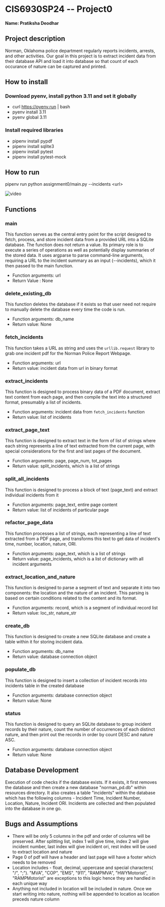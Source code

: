 # CIS6930SP24 -- Project0

#### Name: Pratiksha Deodhar

## Project description
Norman, Oklahoma police department regularly reports incidents, arrests, and other activities. Our goal in this project
is to extract incident data from their database API and load it into database so that count of each occurance of nature can be captured and 
printed. 

## How to install
### Download pyenv, install python 3.11 and set it globally
- curl https://pyenv.run | bash
- pyenv install 3.11
- pyenv global 3.11

### Install required libraries
- pipenv install pypdf 
- pipenv install sqlite3
- pipenv install pytest
- pipenv install pytest-mock

## How to run
pipenv run python assignment0/main.py --incidents &lt;url&gt;

![video](video)


## Functions

### main
This function serves as the central entry point for the script designed to fetch, process, and store incident data from a provided URL into a SQLite database.
The function does not return a value. Its primary role is to execute a series of operations as well as potentially display summaries of the stored data.
It uses argparse to parse command-line arguments, requiring a URL to the incident summary as an input (--incidents), which it then passed to the main function.
- Function arguments: url
- Return Value : None

### delete_existing_db
This function deletes the database if it exists so that user need not require to manually delete the database every time
the code is run. 
- Function arguments: db_name
- Return value: None

### fetch_incidents
This function takes a URL as string and uses the `urllib.request` library to grab one incident pdf for the Norman Police Report Webpage.
- Function arguments: url
- Return value: incident data from url in binary format

### extract_incidents
This function is designed to process binary data of a PDF document, extract text content from each page, and then 
compile the text into a structured format, presumably a list of incidents.
- Function arguments: incident data from `fetch_incidents` function
- Return value: list of incidents

### extract_page_text
This function is designed to extract text in the form of list of strings where each string represents a line of text 
extracted from the current page, with special considerations for the first and last pages of the document.
- Function arguments: page, page_num, tot_pages
- Return value: split_incidents, which is a list of strings

### split_all_incidents
This function is designed to process a block of text (page_text) and extract individual incidents from it
- Function arguments: page_text, entire page content
- Return value: list of incidents of particular page

### refactor_page_data
This function processes a list of strings, each representing a line of text extracted from a PDF page, and transforms
this text to get data of incident's time, number, location, nature, ORI.
- Function arguments: page_text, which is a list of strings
- Return value: page_incidents, which is a list of dictionary with all incident arguments

### extract_location_and_nature
This function is designed to parse a segment of text and separate it into two components: the location and the nature 
of an incident. This parsing is based on certain conditions related to the content and its format.
- Function arguments: record, which is a segment of individual record list
- Return value: loc_str, nature_str

### create_db
This function is designed to create a new SQLite database and create a table within it for storing incident data.
- Function arguments: db_name
- Return value: database connection object

### populate_db
This function is designed to insert a collection of incident records into incidents table in the created database
- Function arguments: database connection object
- Return value: None

### status
This function is designed to query an SQLite database to group incident records by their nature, count the number of 
occurrences of each distinct nature, and then print out the records in order by count DESC and nature ASC.
- Function arguments: database connection object
- Return value: None

## Database Development
Execution of code checks if the database exists. If it exists, it first removes the database and then create a new
database "norman_pd.db" within resources directory. It also creates a table "incidents" within
the database which has the following columns - Incident Time, Incident Number, Location, Nature, Incident ORI.
Incidents are collected and then populated into the database in one go. 

## Bugs and Assumptions
- There will be only 5 columns in the pdf and order of columns will be preserved. After splitting list, index 1 will give time, index 2 will give incident number, last index will give incident ori, rest index will be used to extract location and nature
- Page 0 of pdf will have a header and last page will have a footer which needs to be removed
- Location includes - float, decimal, uppercase and special characters( "/", ";"). "MVA", "COP", "EMS", "911", "RAMPMVA", "HWYMotorist", "RAMPMotorist" are exceptions to this logic hence they are handled in each unique way
- Anything not included in location will be included in nature. Once we start writing into nature, nothing will be appended to location as location preceds nature column